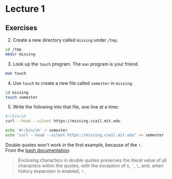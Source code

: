 # Lecture 1

## Exercises

2. Create a new directory called `missing` under `/tmp`.

```bash
cd /tmp
mkdir missing
```

3. Look up the `touch` program. The `man` program is your friend.

```bash
man touch
```

4. Use `touch` to create a new file called `semester` in `missing`.

```bash
cd missing
touch semester
```

5. Write the following into that file, one line at a time:

```bash
#!/bin/sh  
curl --head --silent https://missing.csail.mit.edu
```

```bash
echo '#!/bin/sh' > semester
echo "curl --head --silent https://missing.csail.mit.edu" >> semester
```

Double quotes won't work in the first example, because of the `!`.  
From the [bash documentation](https://www.gnu.org/savannah-checkouts/gnu/bash/manual/bash.html#Double-Quotes):
> Enclosing characters in double quotes preserves the literal value of all characters within the quotes, with the exception of `$`, `` ` ``, `\`, and, when history expansion is enabled, `!`.
